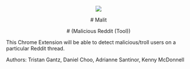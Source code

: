 <p align="center"> 
<img src="https://raw.githubusercontent.com/kyoogoo/Malit/master/icon.png">
</p>

<p align="center"> # Malit </p>
<p align="center"> # (Malicious Reddit (Tool)) </p> 
	 
This Chrome Extension will be able to detect malicious/troll users on a particular Reddit thread.

Authors:
Tristan Gantz, Daniel Choo, Adrianne Santinor, Kenny McDonnell
